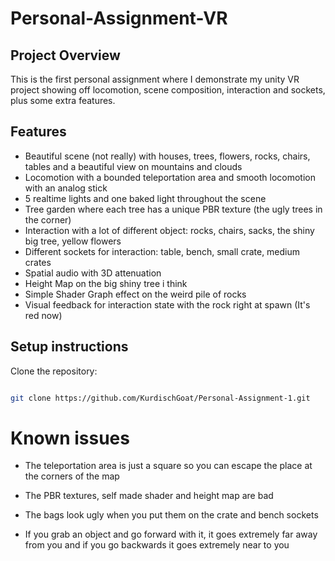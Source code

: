 # Personal-Assignment-VR



## Project Overview



This is the first personal assignment where I demonstrate my unity VR project showing off locomotion, scene composition, interaction and sockets, plus some extra features.



## Features



- Beautiful scene (not really) with houses, trees, flowers, rocks, chairs, tables and a beautiful view on mountains and clouds
- Locomotion with a bounded teleportation area and smooth locomotion with an analog stick
- 5 realtime lights and one baked light throughout the scene 
- Tree garden where each tree has a unique PBR texture (the ugly trees in the corner) 
- Interaction with a lot of different object: rocks, chairs, sacks, the shiny big tree, yellow flowers
- Different sockets for interaction: table, bench, small crate, medium crates
- Spatial audio with 3D attenuation
- Height Map on the big shiny tree i think
- Simple Shader Graph effect on the weird pile of rocks
- Visual feedback for interaction state with the rock right at spawn (It's red now)


## Setup instructions



Clone the repository:

```bash

git clone https://github.com/KurdischGoat/Personal-Assignment-1.git

```



# Known issues

- The teleportation area is just a square so you can escape the place at the corners of the map

- The PBR textures, self made shader and height map are bad

- The bags look ugly when you put them on the crate and bench sockets

- If you grab an object and go forward with it, it goes extremely far away from you and if you go backwards it goes extremely near to you


